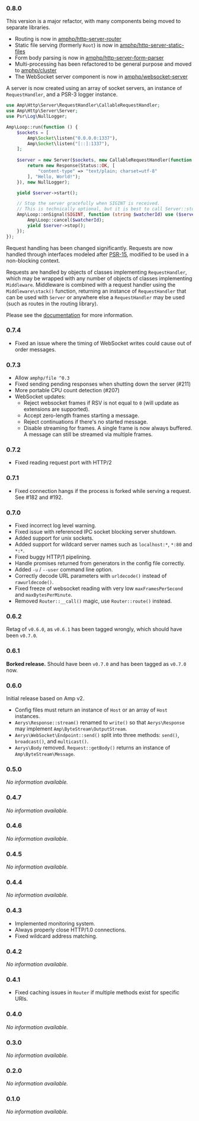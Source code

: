 ### 0.8.0

This version is a major refactor, with many components being moved to separate libraries.

- Routing is now in [amphp/http-server-router](https://github.com/amphp/http-server-router)
- Static file serving (formerly `Root`) is now in [amphp/http-server-static-files](https://github.com/amphp/http-static-files)
- Form body parsing is now in [amphp/http-server-form-parser](https://github.com/amphp/http-server-form-parser)
- Multi-processing has been refactored to be general purpose and moved to [amphp/cluster](https://github.com/amphp/cluster)
- The WebSocket server component is now in [amphp/websocket-server](https://github.com/amphp/websocket-server)

A server is now created using an array of socket servers, an instance of `RequestHandler`, and a PSR-3 logger instance.

```php
use Amp\Http\Server\RequestHandler\CallableRequestHandler;
use Amp\Http\Server\Server;
use Psr\Log\NullLogger;

Amp\Loop::run(function () {
    $sockets = [
        Amp\Socket\listen("0.0.0.0:1337"),
        Amp\Socket\listen("[::]:1337"),
    ];
    
    $server = new Server($sockets, new CallableRequestHandler(function (Request $request) {
        return new Response(Status::OK, [
            "content-type" => "text/plain; charset=utf-8"
        ], "Hello, World!");
    }), new NullLogger);

    yield $server->start();

    // Stop the server gracefully when SIGINT is received.
    // This is technically optional, but it is best to call Server::stop().
    Amp\Loop::onSignal(SIGINT, function (string $watcherId) use ($server) {
        Amp\Loop::cancel($watcherId);
        yield $server->stop();
    });
});
```

Request handling has been changed significantly. Requests are now handled through interfaces modeled after [PSR-15](https://www.php-fig.org/psr/psr-15/), modified to be used in a non-blocking context.

Requests are handled by objects of classes implementing `RequestHandler`, which may be wrapped with any number of objects of classes implementing `Middleware`. Middleware is combined with a request handler using the `Middleware\stack()` function, returning an instance of `RequestHandler` that can be used with `Server` or anywhere else a `RequestHandler` may be used (such as routes in the routing library).

Please see the [documentation](https://amphp.org/http-server) for more information.

### 0.7.4

 - Fixed an issue where the timing of WebSocket writes could cause out of order messages.

### 0.7.3

 - Allow `amphp/file ^0.3`
 - Fixed sending pending responses when shutting down the server (#211)
 - More portable CPU count detection (#207)
 - WebSocket updates:
    - Reject websocket frames if RSV is not equal to `0` (will update as extensions are supported).
    - Accept zero-length frames starting a message.
    - Reject continuations if there's no started message.
    - Disable streaming for frames. A single frame is now always buffered. A message can still be streamed via multiple frames.

### 0.7.2

 - Fixed reading request port with HTTP/2

### 0.7.1

 - Fixed connection hangs if the process is forked while serving a request. See #182 and #192.

### 0.7.0

 - Fixed incorrect log level warning.
 - Fixed issue with referenced IPC socket blocking server shutdown.
 - Added support for unix sockets.
 - Added support for wildcard server names such as `localhost:*`, `*:80` and `*:*`.
 - Fixed buggy HTTP/1 pipelining.
 - Handle promises returned from generators in the config file correctly.
 - Added `-u` / `--user` command line option.
 - Correctly decode URL parameters with `urldecode()` instead of `rawurldecode()`.
 - Fixed freeze of websocket reading with very low `maxFramesPerSecond` and `maxBytesPerMinute`.
 - Removed `Router::__call()` magic, use `Router::route()` instead.

### 0.6.2

Retag of `v0.6.0`, as `v0.6.1` has been tagged wrongly, which should have been `v0.7.0`.

### 0.6.1

**Borked release.** Should have been `v0.7.0` and has been tagged as `v0.7.0` now.

### 0.6.0

Initial release based on Amp v2.

- Config files must return an instance of `Host` or an array of `Host` instances.
- `Aerys\Response::stream()` renamed to `write()` so that `Aerys\Response` may implement `Amp\ByteStream\OutputStream`.
- `Aerys\WebSocket\Endpoint::send()` split into three methods: `send()`, `broadcast()`, and `multicast()`.
- `Aerys\Body` removed. `Request::getBody()` returns an instance of `Amp\ByteStream\Message`.

### 0.5.0

_No information available._

### 0.4.7

_No information available._

### 0.4.6

_No information available._

### 0.4.5

_No information available._

### 0.4.4

_No information available._

### 0.4.3

 - Implemented monitoring system.
 - Always properly close HTTP/1.0 connections.
 - Fixed wildcard address matching.

### 0.4.2

_No information available._

### 0.4.1

 - Fixed caching issues in `Router` if multiple methods exist for specific URIs.
 
### 0.4.0

_No information available._

### 0.3.0

_No information available._

### 0.2.0

_No information available._

### 0.1.0

_No information available._
